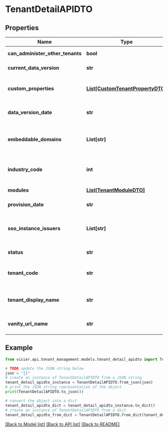 # TenantDetailAPIDTO


## Properties

Name | Type | Description | Notes
------------ | ------------- | ------------- | -------------
**can_administer_other_tenants** | **bool** | If true, the tenant is an administrating tenant. | [optional] 
**current_data_version** | **str** | The data version ID that the tenant is using. | [optional] 
**custom_properties** | [**List[CustomTenantPropertyDTO]**](CustomTenantPropertyDTO.md) | A set of key-value pairs that represent different customizable properties for the analytic tenant. | [optional] 
**data_version_date** | **str** | The date that the data version was published to production. | [optional] 
**embeddable_domains** | **List[str]** | A comma-separated list of strings that represent the URLs, or domains, in which Visier can be embedded. | [optional] 
**industry_code** | **int** | The 6-digit NAICS code for the industry to which the analytic tenant belongs. | [optional] 
**modules** | [**List[TenantModuleDTO]**](TenantModuleDTO.md) | The modules assigned to the analytic tenant. | [optional] 
**provision_date** | **str** | The date that the tenant was created. | [optional] 
**sso_instance_issuers** | **List[str]** | A comma-separated list of strings that represent the issuers for the SSO providers that can authenticate this tenant. | [optional] 
**status** | **str** | Whether the tenant is enabled or disabled. | [optional] 
**tenant_code** | **str** | The tenant code of the analytic tenant. For example, \&quot;WFF_j1r~i1o\&quot;. | [optional] 
**tenant_display_name** | **str** | An identifiable tenant name that is displayed within Visier. For example, \&quot;Callisto\&quot;. | [optional] 
**vanity_url_name** | **str** | The name of the administrating tenant used in Visier URLs. | [optional] 

## Example

```python
from visier.api.tenant_management.models.tenant_detail_apidto import TenantDetailAPIDTO

# TODO update the JSON string below
json = "{}"
# create an instance of TenantDetailAPIDTO from a JSON string
tenant_detail_apidto_instance = TenantDetailAPIDTO.from_json(json)
# print the JSON string representation of the object
print(TenantDetailAPIDTO.to_json())

# convert the object into a dict
tenant_detail_apidto_dict = tenant_detail_apidto_instance.to_dict()
# create an instance of TenantDetailAPIDTO from a dict
tenant_detail_apidto_from_dict = TenantDetailAPIDTO.from_dict(tenant_detail_apidto_dict)
```
[[Back to Model list]](../README.md#documentation-for-models) [[Back to API list]](../README.md#documentation-for-api-endpoints) [[Back to README]](../README.md)


